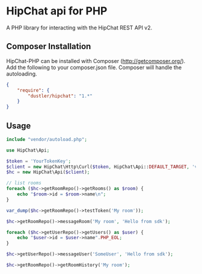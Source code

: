 # HipChat api for PHP

A PHP library for interacting with the HipChat REST API v2.

## Composer Installation

HipChat-PHP can be installed with Composer (http://getcomposer.org/).  Add the following to your
composer.json file.  Composer will handle the autoloading.

```json
{
    "require": {
        "dustler/hipchat": "1.*"
    }
}
```

## Usage

```php
include "vendor/autoload.php";

use HipChat\Api;

$token = 'YourTokenKey';
$client = new HipChat\Http\Curl($token, HipChat\Api::DEFAULT_TARGET, 'v2');
$hc = new HipChat\Api($client);

// list rooms
foreach ($hc->getRoomRepo()->getRooms() as $room) {
    echo "$room->id = $room->name\n";
}

var_dump($hc->getRoomRepo()->testToken('My room'));

$hc->getRoomRepo()->messageRoom('My room', 'Hello from sdk');

foreach ($hc->getUserRepo()->getUsers() as $user) {
    echo "$user->id = $user->name".PHP_EOL;
}

$hc->getUserRepo()->messageUser('SomeUser', 'Hello from sdk');

$hc->getRoomRepo()->getRoomHistory('My room');
```

